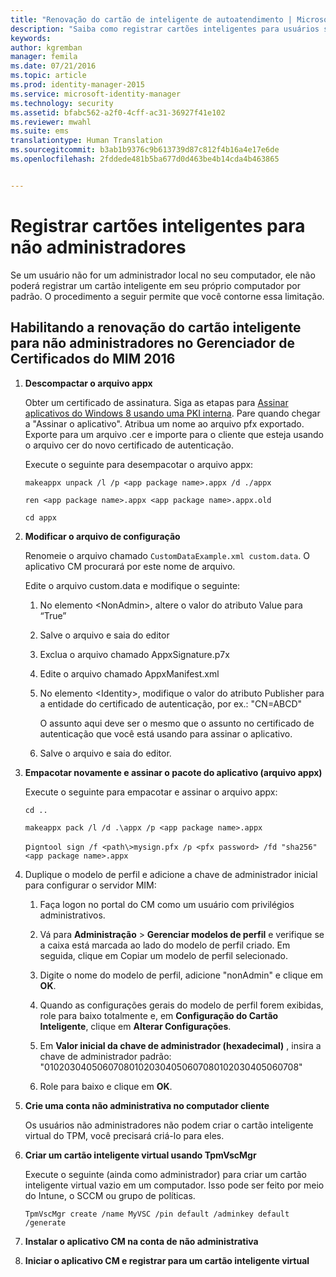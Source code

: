 ```yaml
---
title: "Renovação do cartão de inteligente de autoatendimento | Microsoft Identity Manager"
description: "Saiba como registrar cartões inteligentes para usuários sem acesso de administrador aos respectivos computadores para que eles possam usar o Gerenciador de Certificados."
keywords: 
author: kgremban
manager: femila
ms.date: 07/21/2016
ms.topic: article
ms.prod: identity-manager-2015
ms.service: microsoft-identity-manager
ms.technology: security
ms.assetid: bfabc562-a2f0-4cff-ac31-36927f41e102
ms.reviewer: mwahl
ms.suite: ems
translationtype: Human Translation
ms.sourcegitcommit: b3ab1b9376c9b613739d87c812f4b16a4e17e6de
ms.openlocfilehash: 2fddede481b5ba677d0d463be4b14cda4b463865


---
```


# Registrar cartões inteligentes para não administradores
Se um usuário não for um administrador local no seu computador, ele não poderá registrar um cartão inteligente em seu próprio computador por padrão. O procedimento a seguir permite que você contorne essa limitação.

## Habilitando a renovação do cartão inteligente para não administradores no Gerenciador de Certificados do MIM 2016

1.  **Descompactar o arquivo appx**

    Obter um certificado de assinatura. Siga as etapas para [Assinar aplicativos do Windows 8 usando uma PKI interna](http://blogs.technet.com/b/deploymentguys/archive/2013/06/14/signing-windows-8-applications-using-an-internal-pki.aspx). Pare quando chegar a "Assinar o aplicativo". Atribua um nome ao arquivo pfx exportado. Exporte para um arquivo .cer e importe para o cliente que esteja usando o arquivo cer do novo certificado de autenticação.

    Execute o seguinte para desempacotar o arquivo appx:

    `makeappx unpack /l /p <app package name>.appx /d ./appx`

    `ren <app package name>.appx <app package name>.appx.old`

    `cd appx`

2.  **Modificar o arquivo de configuração**

    Renomeie o arquivo chamado `CustomDataExample.xml custom.data`. O aplicativo CM procurará por este nome de arquivo.

    Edite o arquivo custom.data e modifique o seguinte:

    1.  No elemento &lt;NonAdmin&gt;, altere o valor do atributo Value para “True”

    2.  Salve o arquivo e saia do editor

    3.  Exclua o arquivo chamado AppxSignature.p7x

    4.  Edite o arquivo chamado AppxManifest.xml

    5.  No elemento &lt;Identity&gt;, modifique o valor do atributo Publisher para a entidade do certificado de autenticação, por ex.: "CN=ABCD"

        O assunto aqui deve ser o mesmo que o assunto no certificado de autenticação que você está usando para assinar o aplicativo.

    6.  Salve o arquivo e saia do editor.

3.  **Empacotar novamente e assinar o pacote do aplicativo (arquivo appx)**

    Execute o seguinte para empacotar e assinar o arquivo appx:

    `cd ..`

    `makeappx pack /l /d .\appx /p <app package name>.appx`

    p`igntool sign /f <path\>mysign.pfx /p <pfx password> /fd "sha256" <app package name>.appx`

4.  Duplique o modelo de perfil e adicione a chave de administrador inicial para configurar o servidor MIM:

    1.  Faça logon no portal do CM como um usuário com privilégios administrativos.

    2.  Vá para **Administração** &gt; **Gerenciar modelos de perfil** e verifique se a caixa está marcada ao lado do modelo de perfil criado. Em seguida, clique em Copiar um modelo de perfil selecionado.

    3.  Digite o nome do modelo de perfil, adicione "nonAdmin" e clique em **OK**.

    4.  Quando as configurações gerais do modelo de perfil forem exibidas, role para baixo totalmente e, em **Configuração do Cartão Inteligente**, clique em **Alterar Configurações**.

    5.  Em **Valor inicial da chave de administrador (hexadecimal)** , insira a chave de administrador padrão: "010203040506070801020304050607080102030405060708"

    6.  Role para baixo e clique em **OK**.

5.  **Crie uma conta não administrativa no computador cliente**

    Os usuários não administradores não podem criar o cartão inteligente virtual do TPM, você precisará criá-lo para eles.

6.  **Criar um cartão inteligente virtual usando TpmVscMgr**

    Execute o seguinte (ainda como administrador) para criar um cartão inteligente virtual vazio em um computador. Isso pode ser feito por meio do Intune, o SCCM ou grupo de políticas.

    `TpmVscMgr create /name MyVSC /pin default /adminkey default /generate`

7.  **Instalar o aplicativo CM na conta de não administrativa**

8.  **Iniciar o aplicativo CM e registrar para um cartão inteligente virtual**



<!--HONumber=Jul16_HO3-->


